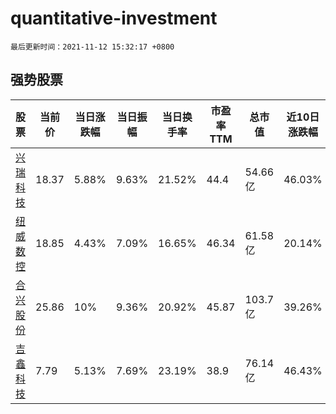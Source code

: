 # quantitative-investment

`最后更新时间：2021-11-12 15:32:17 +0800`

## 强势股票

|股票|当前价|当日涨跌幅|当日振幅|当日换手率|市盈率TTM|总市值|近10日涨跌幅|
|----|----|----|----|----|----|----|----|
|[兴瑞科技](https://xueqiu.com/S/SZ002937)|18.37|5.88%|9.63%|21.52%|44.4|54.66亿|46.03%|
|[纽威数控](https://xueqiu.com/S/SH688697)|18.85|4.43%|7.09%|16.65%|46.34|61.58亿|20.14%|
|[合兴股份](https://xueqiu.com/S/SH605005)|25.86|10%|9.36%|20.92%|45.87|103.7亿|39.26%|
|[吉鑫科技](https://xueqiu.com/S/SH601218)|7.79|5.13%|7.69%|23.19%|38.9|76.14亿|46.43%|
